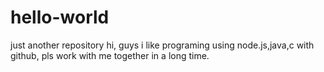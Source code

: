 # hello-world
just another repository
hi, guys
i like programing using node.js,java,c with github, pls work with me together in a long time.
